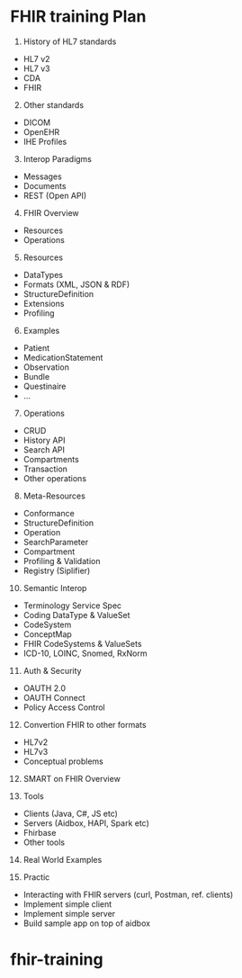 # FHIR training Plan

1. History of HL7 standards

 * HL7 v2
 * HL7 v3
 * CDA
 * FHIR

2. Other standards 

 * DICOM
 * OpenEHR
 * IHE Profiles

3. Interop Paradigms 

 * Messages
 * Documents
 * REST (Open API)
 
4. FHIR Overview 

 * Resources
 * Operations
 
5. Resources

 * DataTypes
 * Formats (XML, JSON & RDF)
 * StructureDefinition
 * Extensions
 * Profiling
 

6. Examples
 * Patient
 * MedicationStatement
 * Observation
 * Bundle
 * Questinaire
 * ...

7. Operations

 * CRUD
 * History API
 * Search API 
 * Compartments
 * Transaction
 * Other operations

8. Meta-Resources

 * Conformance
 * StructureDefinition
 * Operation
 * SearchParameter
 * Compartment
 * Profiling & Validation
 * Registry (Siplifier)
 
10. Semantic Interop

 * Terminology Service Spec
 * Coding DataType & ValueSet
 * CodeSystem
 * ConceptMap
 * FHIR CodeSystems & ValueSets
 * ICD-10, LOINC, Snomed, RxNorm

11. Auth & Security
 * OAUTH 2.0
 * OAUTH Connect
 * Policy Access Control
 
12. Convertion  FHIR to other formats

 * HL7v2
 * HL7v3
 * Conceptual problems

12. SMART on FHIR  Overview

13. Tools
 * Clients (Java, C#, JS etc)
 * Servers (Aidbox, HAPI, Spark etc)
 * Fhirbase
 * Other tools

14. Real World Examples
 
14. Practic

 * Interacting with FHIR servers (curl, Postman, ref. clients)
 * Implement simple client
 * Implement simple server
 * Build sample app on top of aidbox
# fhir-training
